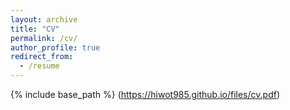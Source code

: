 ```yaml
---
layout: archive
title: "CV"
permalink: /cv/
author_profile: true
redirect_from:
  - /resume
---
```


{% include base_path %}
(https://hiwot985.github.io/files/cv.pdf)